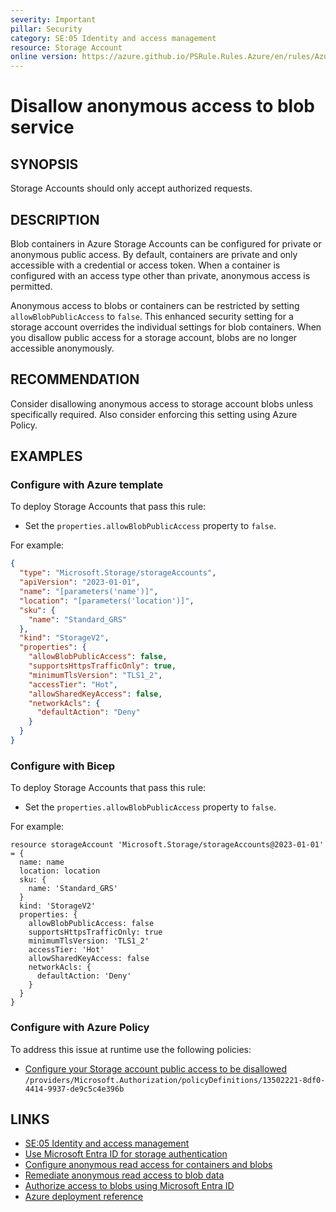 ```yaml
---
severity: Important
pillar: Security
category: SE:05 Identity and access management
resource: Storage Account
online version: https://azure.github.io/PSRule.Rules.Azure/en/rules/Azure.Storage.BlobPublicAccess/
---
```


# Disallow anonymous access to blob service

## SYNOPSIS

Storage Accounts should only accept authorized requests.

## DESCRIPTION

Blob containers in Azure Storage Accounts can be configured for private or anonymous public access.
By default, containers are private and only accessible with a credential or access token.
When a container is configured with an access type other than private, anonymous access is permitted.

Anonymous access to blobs or containers can be restricted by setting `allowBlobPublicAccess` to `false`.
This enhanced security setting for a storage account overrides the individual settings for blob containers.
When you disallow public access for a storage account, blobs are no longer accessible anonymously.

## RECOMMENDATION

Consider disallowing anonymous access to storage account blobs unless specifically required.
Also consider enforcing this setting using Azure Policy.

## EXAMPLES

### Configure with Azure template

To deploy Storage Accounts that pass this rule:

- Set the `properties.allowBlobPublicAccess` property to `false`.

For example:

```json
{
  "type": "Microsoft.Storage/storageAccounts",
  "apiVersion": "2023-01-01",
  "name": "[parameters('name')]",
  "location": "[parameters('location')]",
  "sku": {
    "name": "Standard_GRS"
  },
  "kind": "StorageV2",
  "properties": {
    "allowBlobPublicAccess": false,
    "supportsHttpsTrafficOnly": true,
    "minimumTlsVersion": "TLS1_2",
    "accessTier": "Hot",
    "allowSharedKeyAccess": false,
    "networkAcls": {
      "defaultAction": "Deny"
    }
  }
}
```

### Configure with Bicep

To deploy Storage Accounts that pass this rule:

- Set the `properties.allowBlobPublicAccess` property to `false`.

For example:

```bicep
resource storageAccount 'Microsoft.Storage/storageAccounts@2023-01-01' = {
  name: name
  location: location
  sku: {
    name: 'Standard_GRS'
  }
  kind: 'StorageV2'
  properties: {
    allowBlobPublicAccess: false
    supportsHttpsTrafficOnly: true
    minimumTlsVersion: 'TLS1_2'
    accessTier: 'Hot'
    allowSharedKeyAccess: false
    networkAcls: {
      defaultAction: 'Deny'
    }
  }
}
```

<!-- external:avm avm/res/storage/storage-account allowBlobPublicAccess -->

### Configure with Azure Policy

To address this issue at runtime use the following policies:

- [Configure your Storage account public access to be disallowed](https://github.com/Azure/azure-policy/blob/master/built-in-policies/policyDefinitions/Storage/StorageAccountDisablePublicBlobAccess_Modify.json)
  `/providers/Microsoft.Authorization/policyDefinitions/13502221-8df0-4414-9937-de9c5c4e396b`

## LINKS

- [SE:05 Identity and access management](https://learn.microsoft.com/azure/well-architected/security/identity-access)
- [Use Microsoft Entra ID for storage authentication](https://learn.microsoft.com/azure/security/fundamentals/identity-management-best-practices#use-microsoft-entra-id-for-storage-authentication)
- [Configure anonymous read access for containers and blobs](https://learn.microsoft.com/azure/storage/blobs/anonymous-read-access-configure)
- [Remediate anonymous read access to blob data](https://learn.microsoft.com/azure/storage/blobs/anonymous-read-access-prevent)
- [Authorize access to blobs using Microsoft Entra ID](https://learn.microsoft.com/azure/storage/blobs/authorize-access-azure-active-directory)
- [Azure deployment reference](https://learn.microsoft.com/azure/templates/microsoft.storage/storageaccounts)
